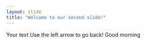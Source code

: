 ```yaml
---
layout: slide
title: "Welcome to our second slide!"
---
```

Your text
Use the left arrow to go back! Good morning

